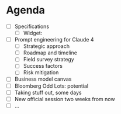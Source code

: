 # Agenda

- [ ] Specifications
   - [ ] Widget:
- [ ] Prompt engineering for Claude 4
   - [ ] Strategic approach
   - [ ] Roadmap and timeline
   - [ ] Field survey strategy
   - [ ] Success factors
   - [ ] Risk mitigation
- [ ] Business model canvas
- [ ] Bloomberg Odd Lots: potential
- [ ] Taking stuff out, some days
- [ ] New official session two weeks from now
- [ ] ...
